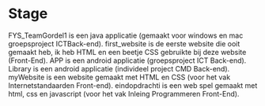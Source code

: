 # Stage
FYS_TeamGordel1 is een java applicatie (gemaakt voor windows en mac groepsproject ICTBack-end).
first_website is de eerste website die ooit gemaakt heb, ik heb HTML en een beetje CSS gebruikte bij deze website (Front-End).
APP is een android applicatie (groepsproject ICT Back-end).
Library is een android applicatie (individeel project CMD Back-end).
myWebsite is een website gemaakt met HTML en CSS (voor het vak Internetstandaarden Front-end).
eindopdrachti is een web spel gemaakt met html, css en javascript (voor het vak Inleing Programmeren Front-End).
